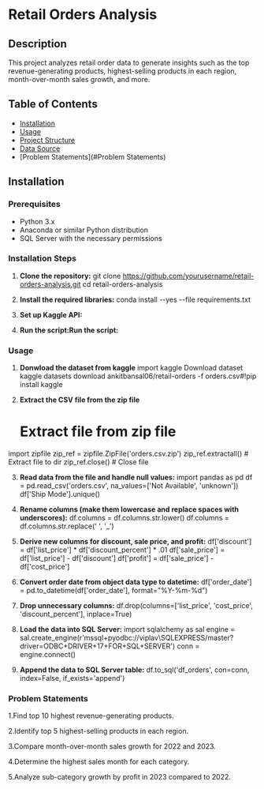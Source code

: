 # Retail Orders Analysis

## Description
This project analyzes retail order data to generate insights such as the top revenue-generating products, highest-selling products in each region, month-over-month sales growth, and more.

## Table of Contents
- [Installation](#installation)
- [Usage](#usage)
- [Project Structure](#project-structure)
- [Data Source](#data-source)
- [Problem Statements](#Problem Statements)
  
## Installation

### Prerequisites
- Python 3.x
- Anaconda or similar Python distribution
- SQL Server with the necessary permissions

### Installation Steps

1. **Clone the repository:**
   git clone https://github.com/yourusername/retail-orders-analysis.git
   cd retail-orders-analysis
   
2. **Install the required libraries:**
conda install --yes --file requirements.txt

3. **Set up Kaggle API:**

4. **Run the script:Run the script:**

### Usage   

1. **Donwload the dataset from kaggle**
  import kaggle
  Download dataset
  kaggle datasets download ankitbansal06/retail-orders -f orders.csv#!pip install kaggle

2. **Extract the CSV file from the zip file**
   # Extract file from zip file
import zipfile
zip_ref = zipfile.ZipFile('orders.csv.zip') 
zip_ref.extractall() # Extract file to dir
zip_ref.close() # Close file

3. **Read data from the file and handle null values:**
  import pandas as pd
  df = pd.read_csv('orders.csv', na_values=['Not Available', 'unknown'])
  df['Ship Mode'].unique()

4. **Rename columns (make them lowercase and replace spaces with underscores):**
  df.columns = df.columns.str.lower()
  df.columns = df.columns.str.replace(' ', '_')

5. **Derive new columns for discount, sale price, and profit:**
  df['discount'] = df['list_price'] * df['discount_percent'] * .01
  df['sale_price'] = df['list_price'] - df['discount']
  df['profit'] = df['sale_price'] - df['cost_price']

6. **Convert order date from object data type to datetime:**
  df['order_date'] = pd.to_datetime(df['order_date'], format="%Y-%m-%d")

7. **Drop unnecessary columns:**
  df.drop(columns=['list_price', 'cost_price', 'discount_percent'], inplace=True)

8. **Load the data into SQL Server:**
  import sqlalchemy as sal
  engine = sal.create_engine(r'mssql+pyodbc://viplav\SQLEXPRESS/master?driver=ODBC+DRIVER+17+FOR+SQL+SERVER')
  conn = engine.connect()

9. **Append the data to SQL Server table:**
   df.to_sql('df_orders', con=conn, index=False, if_exists='append')

### Problem Statements

1.Find top 10 highest revenue-generating products.

2.Identify top 5 highest-selling products in each region.

3.Compare month-over-month sales growth for 2022 and 2023.

4.Determine the highest sales month for each category.

5.Analyze sub-category growth by profit in 2023 compared to 2022.
